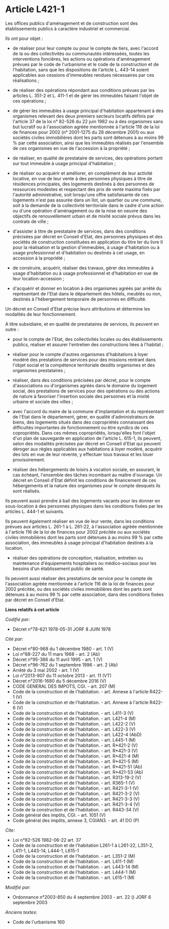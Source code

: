 # Article L421-1

Les offices publics d'aménagement et de construction sont des établissements publics à caractère industriel et commercial.

Ils ont pour objet :

- de réaliser pour leur compte ou pour le compte de tiers, avec l'accord de la ou des collectivités ou communautés
intéressées, toutes les interventions foncières, les actions ou opérations d'aménagement prévues par le code de l'urbanisme
et le code de la construction et de l'habitation, sans que les dispositions de l'article L. 443-14 soient applicables aux
cessions d'immeubles rendues nécessaires par ces réalisations ;

- de réaliser des opérations répondant aux conditions prévues par les articles L. 351-2 et L. 411-1 et de gérer les immeubles
faisant l'objet de ces opérations ;

- de gérer les immeubles à usage principal d'habitation appartenant à des organismes relevant des deux premiers secteurs
locatifs définis par l'article 37 de la loi n° 82-526 du 22 juin 1982 ou à des organismes sans but lucratif ou à
l'association agréée mentionnée à l'article 116 de la loi de finances pour 2002 (n° 2001-1275 du 28 décembre 2001) ou aux
sociétés civiles immobilières dont les parts sont détenues à au moins 99 % par cette association, ainsi que les immeubles
réalisés par l'ensemble de ces organismes en vue de l'accession à la propriété ;

- de réaliser, en qualité de prestataire de services, des opérations portant sur tout immeuble à usage principal
d'habitation ;

- de réaliser ou acquérir et améliorer, en complément de leur activité locative, en vue de leur vente à des personnes
physiques à titre de résidences principales, des logements destinés à des personnes de ressources modestes et respectant des
prix de vente maxima fixés par l'autorité administrative, soit lorsqu'une offre satisfaisante de ces logements n'est pas
assurée dans un îlot, un quartier ou une commune, soit à la demande de la collectivité territoriale dans le cadre d'une
action ou d'une opération d'aménagement ou de la mise en oeuvre des objectifs de renouvellement urbain et de mixité sociale
prévus dans les contrats de ville ;

- d'assister à titre de prestataire de services, dans des conditions précisées par décret en Conseil d'Etat, des personnes
physiques et des sociétés de construction constituées en application du titre Ier du livre II pour la réalisation et la
gestion d'immeubles, à usage d'habitation ou à usage professionnel et d'habitation ou destinés à cet usage, en accession à la
propriété ;

- de construire, acquérir, réaliser des travaux, gérer des immeubles à usage d'habitation ou à usage professionnel et
d'habitation en vue de leur location-accession ;

- d'acquérir et donner en location à des organismes agréés par arrêté du représentant de l'Etat dans le département des
hôtels, meublés ou non, destinés à l'hébergement temporaire de personnes en difficulté.

Un décret en Conseil d'Etat précise leurs attributions et détermine les modalités de leur fonctionnement.

A titre subsidiaire, et en qualité de prestataires de services, ils peuvent en outre :

- pour le compte de l'Etat, des collectivités locales ou des établissements publics, réaliser et assurer l'entretien des
constructions liées à l'habitat ;

- réaliser pour le compte d'autres organismes d'habitations à loyer modéré des prestations de services pour des missions
rentrant dans l'objet social et la compétence territoriale desdits organismes et des organismes prestataires ;

- réaliser, dans des conditions précisées par décret, pour le compte d'associations ou d'organismes agréés dans le domaine du
logement social, des prestations de services pour des opérations ou des actions de nature à favoriser l'insertion sociale des
personnes et la mixité urbaine et sociale des villes ;

- avec l'accord du maire de la commune d'implantation et du représentant de l'Etat dans le département, gérer, en qualité
d'administrateurs de biens, des logements situés dans des copropriétés connaissant des difficultés importantes de
fonctionnement ou être syndics de ces copropriétés. Dans ces mêmes copropriétés, lorsqu'elles font l'objet d'un plan de
sauvegarde en application de l'article L. 615-1, ils peuvent, selon des modalités précisées par décret en Conseil d'Etat qui
peuvent déroger aux règles applicables aux habitations à loyer modéré, acquérir des lots en vue de leur revente, y effectuer
tous travaux et les louer provisoirement.

- réaliser des hébergements de loisirs à vocation sociale, en assurant, le cas échéant, l'ensemble des tâches incombant au
maître d'ouvrage. Un décret en Conseil d'Etat définit les conditions de financement de ces hébergements et la nature des
organismes pour le compte desquels ils sont réalisés.

Ils peuvent aussi prendre à bail des logements vacants pour les donner en sous-location à des personnes physiques dans les
conditions fixées par les articles L. 444-1 et suivants.

Ils peuvent également réaliser en vue de leur vente, dans les conditions prévues aux articles L. 261-1 à L. 261-22, à
l'association agréée mentionnée à l'article 116 de la loi de finances pour 2002 précitée ou aux sociétés civiles immobilières
dont les parts sont détenues à au moins 99 % par cette association, des immeubles à usage principal d'habitation destinés à
la location.

- réaliser des opérations de conception, réalisation, entretien ou maintenance d'équipements hospitaliers ou médico-sociaux
pour les besoins d'un établissement public de santé.

Ils peuvent aussi réaliser des prestations de service pour le compte de l'association agréée mentionnée à l'article 116 de la
loi de finances pour 2002 précitée, ou des sociétés civiles immobilières dont les parts sont détenues à au moins 99 % par
cette association, dans des conditions fixées par décret en Conseil d'Etat.

**Liens relatifs à cet article**

_Codifié par_:

  - Décret n°78-621 1978-05-31 JORF 8 JUIN 1978

_Cité par_:

  - Décret n°80-968 du 1 décembre 1980 - art. 1 (V)
  - Loi n°88-227 du 11 mars 1988 - art. 2 (Ab)
  - Décret n°95-386 du 11 avril 1995 - art. 1 (V)
  - Décret n°96-762 du 1 septembre 1996 - art. 2 (Ab)
  - Arrêté du 3 mai 2002 - art. 1 (V)
  - Loi n°2013-907 du 11 octobre 2013 - art. 11 (VT)
  - Décret n°2016-1680 du 5 décembre 2016 (V)
  - CODE GENERAL DES IMPOTS, CGI. - art. 207 (M)
  - Code de la construction et de l'habitation. - art. Annexe à l'article R422-1 (V)
  - Code de la construction et de l'habitation. - art. Annexe à l'article R422-6 (V)
  - Code de la construction et de l'habitation. - art. L411-3 (V)
  - Code de la construction et de l'habitation. - art. L421-4 (M)
  - Code de la construction et de l'habitation. - art. L422-2 (V)
  - Code de la construction et de l'habitation. - art. L422-3 (V)
  - Code de la construction et de l'habitation. - art. L422-4 (AbD)
  - Code de la construction et de l'habitation. - art. L445-1 (M)
  - Code de la construction et de l'habitation. - art. R*421-2 (V)
  - Code de la construction et de l'habitation. - art. R*421-3 (V)
  - Code de la construction et de l'habitation. - art. R*421-4 (M)
  - Code de la construction et de l'habitation. - art. R*421-5 (M)
  - Code de la construction et de l'habitation. - art. R*421-51 (Ab)
  - Code de la construction et de l'habitation. - art. R*421-53 (Ab)
  - Code de la construction et de l'habitation. - art. R313-19-2 (V)
  - Code de la construction et de l'habitation. - art. R365-1 (V)
  - Code de la construction et de l'habitation. - art. R421-3-1 (V)
  - Code de la construction et de l'habitation. - art. R421-3-2 (V)
  - Code de la construction et de l'habitation. - art. R421-3-3 (V)
  - Code de la construction et de l'habitation. - art. R421-3-4 (V)
  - Code de la construction et de l'habitation. - art. R443-34 (V)
  - Code général des impôts, CGI. - art. 1051 (V)
  - Code général des impôts, annexe 3, CGIAN3. - art. 41 DO (P)

_Cite_:

  - Loi n°82-526 1982-06-22 art. 37
  - Code de la construction et de l'habitation L261-1 à L261-22, L351-2, L411-1, L443-14, L444-1, L615-1
  - Code de la construction et de l'habitation. - art. L351-2 (M)
  - Code de la construction et de l'habitation. - art. L411-1 (M)
  - Code de la construction et de l'habitation. - art. L443-14 (M)
  - Code de la construction et de l'habitation. - art. L444-1 (M)
  - Code de la construction et de l'habitation. - art. L615-1 (M)

_Modifié par_:

  - Ordonnance n°2003-850 du 4 septembre 2003 - art. 22 () JORF 6 septembre 2003

_Anciens textes_:

  - Code de l'urbanisme 160
